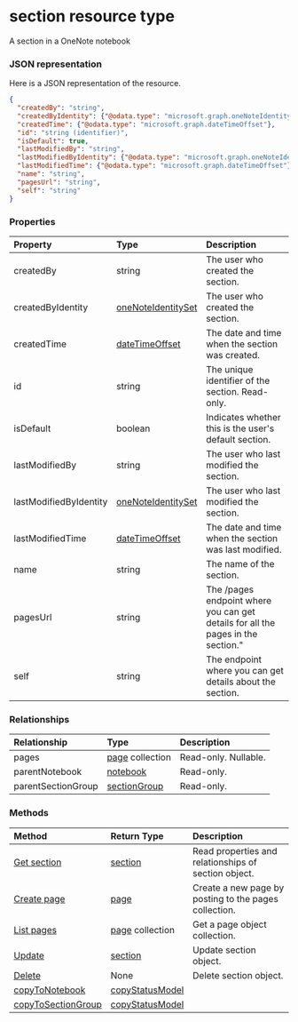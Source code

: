 # section resource type

A section in a OneNote notebook

### JSON representation

Here is a JSON representation of the resource.

<!-- {
  "blockType": "resource",
  "optionalProperties": [

  ],
  "@odata.type": "microsoft.graph.section"
}-->

```json
{
  "createdBy": "string",
  "createdByIdentity": {"@odata.type": "microsoft.graph.oneNoteIdentitySet"},
  "createdTime": {"@odata.type": "microsoft.graph.dateTimeOffset"},
  "id": "string (identifier)",
  "isDefault": true,
  "lastModifiedBy": "string",
  "lastModifiedByIdentity": {"@odata.type": "microsoft.graph.oneNoteIdentitySet"},
  "lastModifiedTime": {"@odata.type": "microsoft.graph.dateTimeOffset"},
  "name": "string",
  "pagesUrl": "string",
  "self": "string"
}

```
### Properties
| Property	   | Type	|Description|
|:---------------|:--------|:----------|
|createdBy|string|The user who created the section.|
|createdByIdentity|[oneNoteIdentitySet](onenoteidentityset.md)|The user who created the section.|
|createdTime|[dateTimeOffset](datetimeoffset.md)|The date and time when the section was created.|
|id|string|The unique identifier of the section. Read-only.|
|isDefault|boolean|Indicates whether this is the user's default section.|
|lastModifiedBy|string|The user who last modified the section.|
|lastModifiedByIdentity|[oneNoteIdentitySet](onenoteidentityset.md)|The user who last modified the section.|
|lastModifiedTime|[dateTimeOffset](datetimeoffset.md)|The date and time when the section was last modified.|
|name|string|The name of the section.|
|pagesUrl|string|The /pages endpoint where you can get details for all the pages in the section."|
|self|string|The endpoint where you can get details about the section.|

### Relationships
| Relationship | Type	|Description|
|:---------------|:--------|:----------|
|pages|[page](page.md) collection| Read-only. Nullable.|
|parentNotebook|[notebook](notebook.md)| Read-only.|
|parentSectionGroup|[sectionGroup](sectiongroup.md)| Read-only.|

### Methods

| Method		   | Return Type	|Description|
|:---------------|:--------|:----------|
|[Get section](../api/section_get.md) | [section](section.md) |Read properties and relationships of section object.|
|[Create page](../api/section_post_pages.md) |[page](page.md)| Create a new page by posting to the pages collection.|
|[List pages](../api/section_list_pages.md) |[page](page.md) collection| Get a page object collection.|
|[Update](../api/section_update.md) | [section](section.md)	|Update section object. |
|[Delete](../api/section_delete.md) | None |Delete section object. |
|[copyToNotebook](../api/section_copytonotebook.md)|[copyStatusModel](copystatusmodel.md)||
|[copyToSectionGroup](../api/section_copytosectiongroup.md)|[copyStatusModel](copystatusmodel.md)||

<!-- uuid: 8fcb5dbc-d5aa-4681-8e31-b001d5168d79
2015-10-25 14:57:30 UTC -->
<!-- {
  "type": "#page.annotation",
  "description": "section resource",
  "keywords": "",
  "section": "documentation",
  "tocPath": ""
}-->